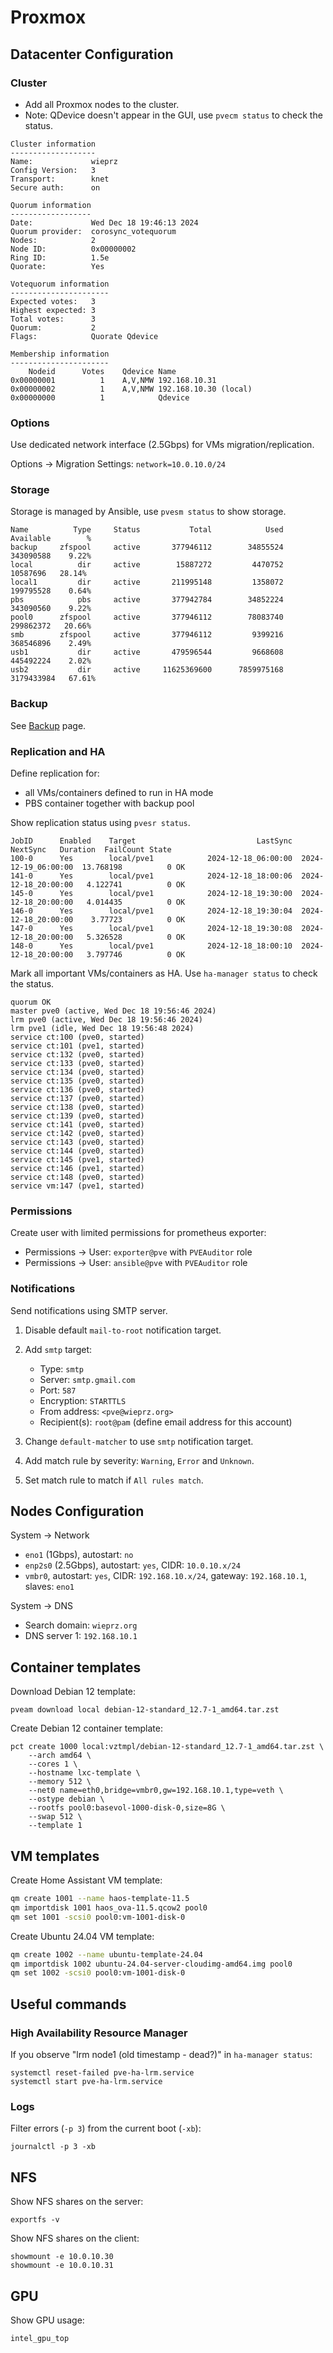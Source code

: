 # Proxmox

## Datacenter Configuration

### Cluster

* Add all Proxmox nodes to the cluster.
* Note: QDevice doesn't appear in the GUI, use `pvecm status` to check the status.

```
Cluster information
-------------------
Name:             wieprz
Config Version:   3
Transport:        knet
Secure auth:      on

Quorum information
------------------
Date:             Wed Dec 18 19:46:13 2024
Quorum provider:  corosync_votequorum
Nodes:            2
Node ID:          0x00000002
Ring ID:          1.5e
Quorate:          Yes

Votequorum information
----------------------
Expected votes:   3
Highest expected: 3
Total votes:      3
Quorum:           2
Flags:            Quorate Qdevice

Membership information
----------------------
    Nodeid      Votes    Qdevice Name
0x00000001          1    A,V,NMW 192.168.10.31
0x00000002          1    A,V,NMW 192.168.10.30 (local)
0x00000000          1            Qdevice 
```

### Options

Use dedicated network interface (2.5Gbps) for VMs migration/replication.

Options → Migration Settings: `network=10.0.10.0/24`

### Storage

Storage is managed by Ansible, use `pvesm status` to show storage.

```
Name          Type     Status           Total            Used       Available        %
backup     zfspool     active       377946112        34855524       343090588    9.22%
local          dir     active        15887272         4470752        10587696   28.14%
local1         dir     active       211995148         1358072       199795528    0.64%
pbs            pbs     active       377942784        34852224       343090560    9.22%
pool0      zfspool     active       377946112        78083740       299862372   20.66%
smb        zfspool     active       377946112         9399216       368546896    2.49%
usb1           dir     active       479596544         9668608       445492224    2.02%
usb2           dir     active     11625369600      7859975168      3179433984   67.61%
```

### Backup

See [Backup](backup.md) page.

### Replication and HA

Define replication for:

* all VMs/containers defined to run in HA mode
* PBS container together with backup pool

Show replication status using `pvesr status`.

```
JobID      Enabled    Target                           LastSync             NextSync   Duration  FailCount State
100-0      Yes        local/pve1            2024-12-18_06:00:00  2024-12-19_06:00:00  13.768198          0 OK
141-0      Yes        local/pve1            2024-12-18_18:00:06  2024-12-18_20:00:00   4.122741          0 OK
145-0      Yes        local/pve1            2024-12-18_19:30:00  2024-12-18_20:00:00   4.014435          0 OK
146-0      Yes        local/pve1            2024-12-18_19:30:04  2024-12-18_20:00:00    3.77723          0 OK
147-0      Yes        local/pve1            2024-12-18_19:30:08  2024-12-18_20:00:00   5.326528          0 OK
148-0      Yes        local/pve1            2024-12-18_18:00:10  2024-12-18_20:00:00   3.797746          0 OK
```

Mark all important VMs/containers as HA.
Use `ha-manager status` to check the status.

```
quorum OK
master pve0 (active, Wed Dec 18 19:56:46 2024)
lrm pve0 (active, Wed Dec 18 19:56:46 2024)
lrm pve1 (idle, Wed Dec 18 19:56:48 2024)
service ct:100 (pve0, started)
service ct:101 (pve1, started)
service ct:132 (pve0, started)
service ct:133 (pve0, started)
service ct:134 (pve0, started)
service ct:135 (pve0, started)
service ct:136 (pve0, started)
service ct:137 (pve0, started)
service ct:138 (pve0, started)
service ct:139 (pve0, started)
service ct:141 (pve0, started)
service ct:142 (pve0, started)
service ct:143 (pve0, started)
service ct:144 (pve0, started)
service ct:145 (pve1, started)
service ct:146 (pve1, started)
service ct:148 (pve0, started)
service vm:147 (pve1, started)
```

### Permissions

Create user with limited permissions for prometheus exporter:

* Permissions → User: `exporter@pve` with `PVEAuditor` role
* Permissions → User: `ansible@pve` with `PVEAuditor` role

### Notifications

Send notifications using SMTP server.

1. Disable default `mail-to-root` notification target.
2. Add `smtp` target:

    * Type: `smtp`
    * Server: `smtp.gmail.com`
    * Port: `587`
    * Encryption: `STARTTLS`
    * From address: `<pve@wieprz.org>`
    * Recipient(s): `root@pam` (define email address for this account)

3. Change `default-matcher` to use `smtp` notification target.
4. Add match rule by severity: `Warning`, `Error` and `Unknown`.
5. Set match rule to match if `All rules match`.

## Nodes Configuration

System → Network

* `eno1` (1Gbps), autostart: `no`
* `enp2s0` (2.5Gbps), autostart: `yes`, CIDR: `10.0.10.x/24`
* `vmbr0`, autostart: `yes`, CIDR: `192.168.10.x/24`, gateway: `192.168.10.1`, slaves: `eno1`

System → DNS

* Search domain: `wieprz.org`
* DNS server 1: `192.168.10.1`

## Container templates

Download Debian 12 template:

```shell
pveam download local debian-12-standard_12.7-1_amd64.tar.zst
```

Create Debian 12 container template:

```shell
pct create 1000 local:vztmpl/debian-12-standard_12.7-1_amd64.tar.zst \
    --arch amd64 \
    --cores 1 \
    --hostname lxc-template \
    --memory 512 \
    --net0 name=eth0,bridge=vmbr0,gw=192.168.10.1,type=veth \
    --ostype debian \
    --rootfs pool0:basevol-1000-disk-0,size=8G \
    --swap 512 \
    --template 1
```

## VM templates

Create Home Assistant VM template:

```bash
qm create 1001 --name haos-template-11.5
qm importdisk 1001 haos_ova-11.5.qcow2 pool0
qm set 1001 -scsi0 pool0:vm-1001-disk-0
```

Create Ubuntu 24.04 VM template:

```bash
qm create 1002 --name ubuntu-template-24.04
qm importdisk 1002 ubuntu-24.04-server-cloudimg-amd64.img pool0
qm set 1002 -scsi0 pool0:vm-1001-disk-0
```

## Useful commands

### High Availability Resource Manager

If you observe "lrm node1 (old timestamp - dead?)" in `ha-manager status`:

```shell
systemctl reset-failed pve-ha-lrm.service
systemctl start pve-ha-lrm.service
```

### Logs

Filter errors (`-p 3`) from the current boot (`-xb`):

```shell
journalctl -p 3 -xb
```

## NFS

Show NFS shares on the server:

```shell
exportfs -v
```

Show NFS shares on the client:

```shell
showmount -e 10.0.10.30
showmount -e 10.0.10.31
```

## GPU

Show GPU usage:

```shell
intel_gpu_top
```
